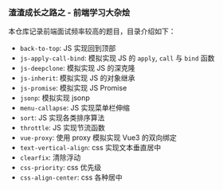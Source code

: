 ### 渣渣成长之路之 - 前端学习大杂烩

本仓库记录前端面试频率较高的题目，目录介绍如下：

- `back-to-top`: JS 实现回到顶部
- `js-apply-call-bind`: 模拟实现 JS 的 `apply`, `call` 与 `bind` 函数
- `js-deepclone`: 模拟实现 JS 的深克隆
- `js-inherit`: 模拟实现 JS 的对象继承
- `js-promise`: 模拟实现 JS Promise
- `jsonp`: 模拟实现 jsonp
- `menu-callapse`: JS 实现菜单栏伸缩
- `sort`: JS 实现各类排序算法
- `throttle`: JS 实现节流函数
- `vue-proxy`: 使用 proxy 模拟实现 Vue3 的双向绑定
- `text-vertical-align`: css 实现文本垂直居中
- `clearfix`: 清除浮动
- `css-priority`: css 优先级
- `css-align-center`: css 各种居中